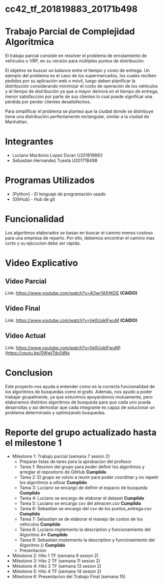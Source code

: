 # cc42_tf_201819883_20171b498
# Trabajo Parcial de Complejidad Algoritmica
El trabajo parcial consiste en resolver el problema de enrutamiento de vehículos o VRP, en su versión para múltiples puntos de distribución.

El objetivo es buscar un balance entre el tiempo y costo de entrega. Un ejemplo del problema es el caso de los supermercados, los cuales reciben pedidos por su aplicación web o móvil, luego deben planificar la distribución considerando minimizar el costo de operación de los vehículos y el tiempo de distribución ya que a mayor demora en el tiempo de entrega, menor satisfacción por parte de sus clientes lo cual puede significar una pérdida por perder clientes desatisfechos.

Para simplificar el problema se plantea que la ciudad donde se distribuye tiene una distribución perfectamente rectangular, similar a la ciudad de Manhattan.
# Integrantes

- Luciano Mardonio Lopez Duran    U201819883
- Sebastian Hernandez Tuesta      U20171B498


# Programas Utilizados

- [Python] - El lenguaje de programación usado
- [GitHub] - Hub de git


# Funcionalidad

Los algoritmos elaborados se basan en buscar el camino menos costoso para una empresa de reparto. Por ello, debemos encontrar el camino mas corto y su ejecucion debe ser rapida.

# Video Explicativo
## Video Parcial
Link: <https://www.youtube.com/watch?v=4Owr1A1HKDE> **(CAIDO)**

## Video Final
Link: <https://www.youtube.com/watch?v=Ve0UoklFwuM> **(CAIDO)**

## Video Actual
Link: <https://www.youtube.com/watch?v=Ve0UoklFwuM](https://youtu.be/0WwITdu1dNs>

# Conclusion

Este proyecto nos ayuda a entender como es la correcta funcionalidad de los algoritmos de busquedas como el grafo. Además, nos ayudo a poder trabajar grupalmente, ya que estuvimos apoyandonos mutuamente, pero elaboramos distintos algoritmos de busqueda para que cada uno pueda desarrollas y asi demostar que cada integrante es capaz de solucionar un problema determinado y optimizando busquedas.

# Reporte del grupo actualizado hasta el milestone 1
- Milestone 1: Trabajo parcial (semana 7 sesion 2)
  - Preparar listas de tares para la aprobacion del profesor
  - Tarea 1: Reunion del grupo para poder definir los algoritmos y arreglar el repositorio de GitHub **Cumplido**
  - Tarea 2: El grupo se volvio a reunir para poder coordinar y no repetir los algoritmos a utlizar **Cumplido**
  - Tarea 3: Luciano se encargo de definir el espacio de busqueda **Cumplido**
  - Tarea 4: Luciano se encargo de elaborar el dataset **Cumplido**
  - Tarea 5: Luciano se encargo csv del almacen.csv **Cumplido**
  - Tarea 6: Sebastian se encargo del csv de los puntos_entrega.csv **Cumplido**
  - Tarea 7: Sebastian se de elaborar el manejo de costos de los vehiculos **Cumplido**
  - Tarea 8: Luciano implemento la description y funcionamiento del Algoritmo A* **Cumplido**
  - Tarea 9: Sebastian implemento la description y funcionamiento del Algoritmo () **Cumplido**
  - Presentacion
- Milestone 2: Hito 1 TF (semana 9 sesion 2)
- Milestone 3: Hito 2 TF (semana 11 sesion 2)
- Milestone 4: Hito 3 TF (semana 13 sesion 2)
- Milestone 5: Hito 4 TF (semana 14 sesion 2)
- Milestone 6: Presentacion del Trabajo Final (semana 15)
